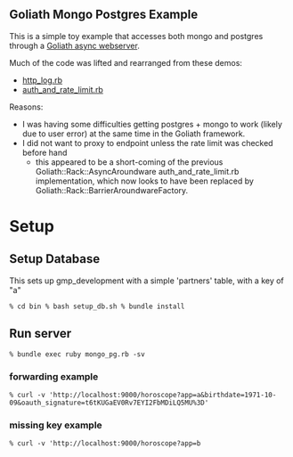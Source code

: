 Goliath Mongo Postgres Example
------------------------------

This is a simple toy example that accesses both mongo and postgres
through a [Goliath async webserver](https://github.com/postrank-labs/goliath).

Much of the code was lifted and rearranged from these demos:

  - [http_log.rb](https://github.com/postrank-labs/goliath/blob/master/examples/http_log.rb)
  - [auth\_and\_rate_limit.rb](https://github.com/postrank-labs/goliath/blob/master/examples/auth_and_rate_limit.rb)

Reasons:

  - I was having some difficulties getting postgres + mongo to work
     (likely due to user error) at the same time in the Goliath
     framework.
  - I did not want to proxy to endpoint unless the rate limit was
    checked before hand
    - this appeared to be a short-coming of the previous
      Goliath::Rack::AsyncAroundware auth_and_rate_limit.rb
      implementation, which now looks to have been replaced by
      Goliath::Rack::BarrierAroundwareFactory.

# Setup

## Setup Database

This sets up gmp_development with a simple 'partners' table, with a key of "a"

`
% cd bin
% bash setup_db.sh
% bundle install
`

## Run server

`
% bundle exec ruby mongo_pg.rb -sv
`

### forwarding example

`
% curl -v 'http://localhost:9000/horoscope?app=a&birthdate=1971-10-09&oauth_signature=t6tKUGaEV0Rv7EYI2FbMDiLQ5MU%3D'
`

### missing key example

`
% curl -v 'http://localhost:9000/horoscope?app=b
`
